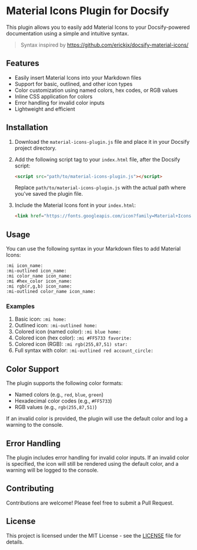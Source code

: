 # Material Icons Plugin for Docsify

This plugin allows you to easily add Material Icons to your Docsify-powered documentation using a simple and intuitive syntax.

> Syntax inspired by  https://github.com/erickjx/docsify-material-icons/

## Features

- Easily insert Material Icons into your Markdown files
- Support for basic, outlined, and other icon types
- Color customization using named colors, hex codes, or RGB values
- Inline CSS application for colors
- Error handling for invalid color inputs
- Lightweight and efficient

## Installation

1. Download the `material-icons-plugin.js` file and place it in your Docsify project directory.

2. Add the following script tag to your `index.html` file, after the Docsify script:

   ```html
   <script src="path/to/material-icons-plugin.js"></script>
   ```

   Replace `path/to/material-icons-plugin.js` with the actual path where you've saved the plugin file.

3. Include the Material Icons font in your `index.html`:

   ```html
   <link href="https://fonts.googleapis.com/icon?family=Material+Icons" rel="stylesheet">
   ```

## Usage

You can use the following syntax in your Markdown files to add Material Icons:

```
:mi icon_name:
:mi-outlined icon_name:
:mi color_name icon_name:
:mi #hex_color icon_name:
:mi rgb(r,g,b) icon_name:
:mi-outlined color_name icon_name:
```

### Examples

1. Basic icon: `:mi home:`
2. Outlined icon: `:mi-outlined home:`
3. Colored icon (named color): `:mi blue home:`
4. Colored icon (hex color): `:mi #FF5733 favorite:`
5. Colored icon (RGB): `:mi rgb(255,87,51) star:`
6. Full syntax with color: `:mi-outlined red account_circle:`

## Color Support

The plugin supports the following color formats:

- Named colors (e.g., `red`, `blue`, `green`)
- Hexadecimal color codes (e.g., `#FF5733`)
- RGB values (e.g., `rgb(255,87,51)`)

If an invalid color is provided, the plugin will use the default color and log a warning to the console.

## Error Handling

The plugin includes error handling for invalid color inputs. If an invalid color is specified, the icon will still be rendered using the default color, and a warning will be logged to the console.

## Contributing

Contributions are welcome! Please feel free to submit a Pull Request.

## License

This project is licensed under the MIT License - see the [LICENSE](LICENSE) file for details.
